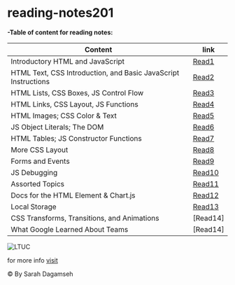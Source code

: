 # reading-notes201

**-Table of content for reading notes:**


|              Content                                            |           link                                                       |
|-----------------------------------------------------------------|----------------------------------------------------------------------|
| Introductory HTML and JavaScript                                | [Read1](https://sarahdagamseh.github.io/reading-notes201/class-01)   |
| HTML Text, CSS Introduction, and Basic JavaScript Instructions  | [Read2](https://sarahdagamseh.github.io/reading-notes201/class-02)   |
| HTML Lists, CSS Boxes, JS Control Flow                          | [Read3](https://sarahdagamseh.github.io/reading-notes201/class-03)   |
| HTML Links, CSS Layout, JS Functions                            | [Read4](https://sarahdagamseh.github.io/reading-notes201/class-04)   |
| HTML Images; CSS Color & Text                                   | [Read5](https://sarahdagamseh.github.io/reading-notes201/class-05)   |
| JS Object Literals; The DOM                                     | [Read6](https://sarahdagamseh.github.io/reading-notes201/class-06)   |
| HTML Tables; JS Constructor Functions                           | [Read7](https://sarahdagamseh.github.io/reading-notes201/class-07)   |
| More CSS Layout                                                 | [Read8](https://sarahdagamseh.github.io/reading-notes201/class-08)   |
| Forms and Events                                                | [Read9](https://sarahdagamseh.github.io/reading-notes201/class-09)   |   
| JS Debugging                                                    | [Read10](https://sarahdagamseh.github.io/reading-notes201/class-10)  |
| Assorted Topics                                                 | [Read11](https://sarahdagamseh.github.io/reading-notes201/class-11)  |
| Docs for the HTML <canvas> Element & Chart.js                   | [Read12](https://sarahdagamseh.github.io/reading-notes201/class-12)  |
| Local Storage                                                   | [Read13](https://sarahdagamseh.github.io/reading-notes201/class-13)  |
| CSS Transforms, Transitions, and Animations                     | [Read14]                                                             |
| What Google Learned About Teams                                 | [Read14]                                                             |



![LTUC](https://encrypted-tbn0.gstatic.com/images?q=tbn:ANd9GcSEH-W-BZac_nI5131biOive6HNBOFkPv9N1g&usqp=CAU)

for more info [visit](https://canvas.instructure.com/courses/2598230)

&copy; By Sarah Dagamseh
